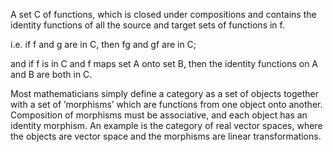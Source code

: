 A set C of functions, which is closed under compositions and contains
the identity functions of all the source and target sets of functions in
f.

i.e. if f and g are in C, then fg and gf are in C;

and if f is in C and f maps set A onto set B, then the identity
functions on A and B are both in C.

Most mathematicians simply define a category as a set of objects
together with a set of ’morphisms’ which are functions from one object
onto another. Composition of morphisms must be associative, and each
object has an identity morphism. An example is the category of real
vector spaces, where the objects are vector space and the morphisms are
linear transformations.
